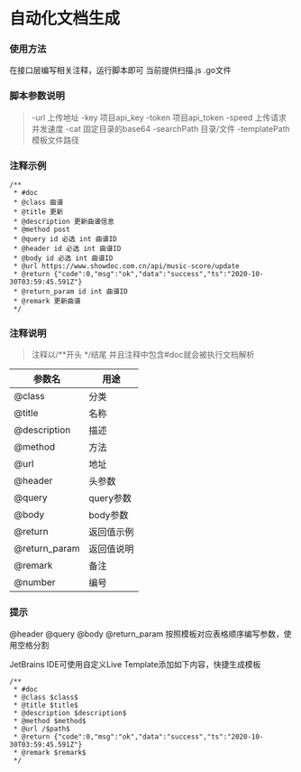 # 自动化文档生成
### 使用方法
在接口层编写相关注释，运行脚本即可
当前提供扫描.js .go文件

### 脚本参数说明
> -url 上传地址
  -key 项目api_key
  -token 项目api_token
  -speed 上传请求并发速度
  -cat 固定目录的base64
  -searchPath 目录/文件
  -templatePath 模板文件路径

### 注释示例
```
/**
 * #doc
 * @class 曲谱
 * @title 更新
 * @description 更新曲谱信息
 * @method post
 * @query id 必选 int 曲谱ID
 * @header id 必选 int 曲谱ID
 * @body id 必选 int 曲谱ID
 * @url https://www.showdoc.com.cn/api/music-score/update
 * @return {"code":0,"msg":"ok","data":"success","ts":"2020-10-30T03:59:45.591Z"}
 * @return_param id int 曲谱ID
 * @remark 更新曲谱
 */
```

### 注释说明
> 注释以/**开头 */结尾 并且注释中包含#doc就会被执行文档解析

| 参数名 | 用途     |
|--------|----------|
|@class| 分类
|@title| 名称
|@description| 描述
|@method| 方法
|@url| 地址
|@header| 头参数
|@query| query参数
|@body| body参数
|@return| 返回值示例
|@return_param| 返回值说明
|@remark| 备注
|@number| 编号


### 提示
@header @query @body @return_param 按照模板对应表格顺序编写参数，使用空格分割

JetBrains IDE可使用自定义Live Template添加如下内容，快捷生成模板
```
/**
 * #doc
 * @class $class$
 * @title $title$
 * @description $description$
 * @method $method$
 * @url /$path$
 * @return {"code":0,"msg":"ok","data":"success","ts":"2020-10-30T03:59:45.591Z"}
 * @remark $remark$
 */
```
